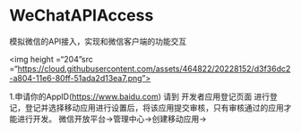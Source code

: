 # WeChatAPIAccess
模拟微信的API接入，实现和微信客户端的功能交互


<img height =“204”src =“https://cloud.githubusercontent.com/assets/464822/20228152/d3f36dc2-a804-11e6-80ff-51ada2d13ea7.png”>

1.申请你的AppID(https://www.baidu.com)
请到 开发者应用登记页面 进行登记，登记并选择移动应用进行设置后，将该应用提交审核，只有审核通过的应用才能进行开发。
微信开放平台->管理中心->创建移动应用->
